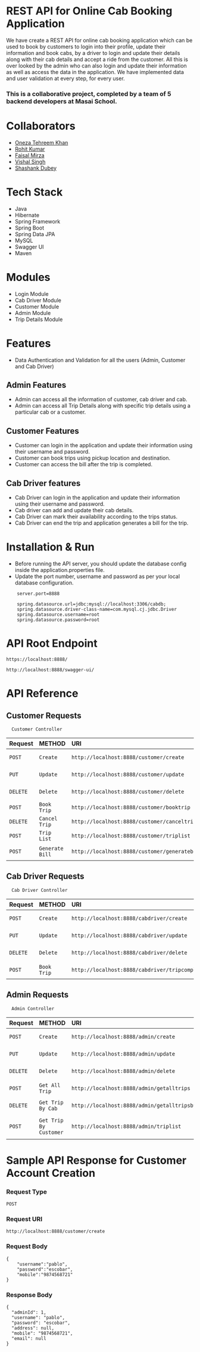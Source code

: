 
# REST API for Online Cab Booking Application

We have create a REST API for online cab booking application which can be used to book by customers to login into their profile, update their information and 
book cabs, by a driver to login and update their details along with their cab details and accept a ride from the customer. All this is over looked by the 
admin who can also login and update their information as well as access the data in the application. We have implemented data and user validation at every 
step, for every user.


### This is a collaborative project, completed by a team of 5 backend developers at Masai School.

# Collaborators

- [Oneza Tehreem Khan](https://www.github.com/Oneza786)
- [Rohit Kumar](https://www.github.com/rohitkumar6324)
- [Faisal Mirza](https://www.github.com/faisal1205)
- [Vishal Singh](https://www.github.com/vishal9sep)
- [Shashank Dubey](https://www.github.com/shashankdofficial)

# Tech Stack
- Java
- Hibernate
- Spring Framework
- Spring Boot
- Spring Data JPA
- MySQL
- Swagger UI
- Maven

# Modules

- Login Module
- Cab Driver Module
- Customer Module
- Admin Module
- Trip Details Module

# Features

- Data Authentication and Validation for all the users (Admin, Customer and Cab Driver)

## Admin Features
- Admin can access all the information of customer, cab driver and cab.
- Admin can access all Trip Details along with specific trip details using a particular cab or a customer.


## Customer Features
- Customer can login in the application and update their information using their username and password.
- Customer can book trips using pickup location and destination.
- Customer can access the bill after the trip is completed.


## Cab Driver features
- Cab Driver can login in the application and update their information using their username and password.
- Cab driver can add and update their cab details.
- Cab Driver can mark their availability according to the trips status.
- Cab Driver can end the trip and application generates a bill for the trip.

# Installation & Run
 - Before running the API server, you should update the database config inside the application.properties file.
- Update the port number, username and password as per your local database configuration.

```
    server.port=8888

    spring.datasource.url=jdbc:mysql://localhost:3306/cabdb;
    spring.datasource.driver-class-name=com.mysql.cj.jdbc.Driver
    spring.datasource.username=root
    spring.datasource.password=root
```

# API Root Endpoint
```
https://localhost:8888/
```
```
http://localhost:8888/swagger-ui/
```
# API Reference

## Customer Requests

```http
  Customer Controller
```

| Request | METHOD     |  URI | Description                |
| :-------- | :------- | :----- | :------------------------- |
| `POST` | `Create` | `http://localhost:8888/customer/create` | Create Customer |
| `PUT` | `Update` | `http://localhost:8888/customer/update` | Update Customer |
| `DELETE` | `Delete` | `http://localhost:8888/customer/delete` | Delete Customer |
| `POST` | `Book Trip` | `http://localhost:8888/customer/booktrip` | Book Trip |
| `DELETE` | `Cancel Trip` | `http://localhost:8888/customer/canceltrip` | Cancel Trip |
| `POST` | `Trip List` | `http://localhost:8888/customer/triplist` | Trip List |
| `POST` | `Generate Bill` | `http://localhost:8888/customer/generatebill` | Generate Bill |


## Cab Driver Requests

```http
  Cab Driver Controller 
```

| Request | METHOD     |  URI | Description                |
| :-------- | :------- | :----- | :------------------------- |
| `POST` | `Create` | `http://localhost:8888/cabdriver/create` | Create Cab Driver |
| `PUT` | `Update` | `http://localhost:8888/cabdriver/update` | Update Cab Driver |
| `DELETE` | `Delete` | `http://localhost:8888/cabdriver/delete` | Delete Cab Driver |
| `POST` | `Book Trip` | `http://localhost:8888/cabdriver/tripcompleted` | Trip Completed |


## Admin Requests

```http
  Admin Controller
```

| Request | METHOD     |  URI | Description                |
| :-------- | :------- | :----- | :------------------------- |
| `POST` | `Create` | `http://localhost:8888/admin/create` | Create Admin |
| `PUT` | `Update` | `http://localhost:8888/admin/update` | Update Admin |
| `DELETE` | `Delete` | `http://localhost:8888/admin/delete` | Delete Admin |
| `POST` | `Get All Trip` | `http://localhost:8888/admin/getalltrips` | Show All Trip |
| `DELETE` | `Get Trip By Cab` | `http://localhost:8888/admin/getalltripsbycab/{cabId}` | Get All Trip By Cab ID |
| `POST` | `Get Trip By Customer` | `http://localhost:8888/admin/triplist` | Get All Trip By Customer |


# Sample API Response for Customer Account Creation
### Request Type
```
POST
```

### Request URI
```
http://localhost:8888/customer/create
```

### Request Body
```
{
    "username":"pablo",
    "password":"escobar",
    "mobile":"9874568721"
}
```
### Response Body

```
{
  "adminId": 1,
  "username": "pablo",
  "password": "escobar",
  "address": null,
  "mobile": "9874568721",
  "email": null
}
```
